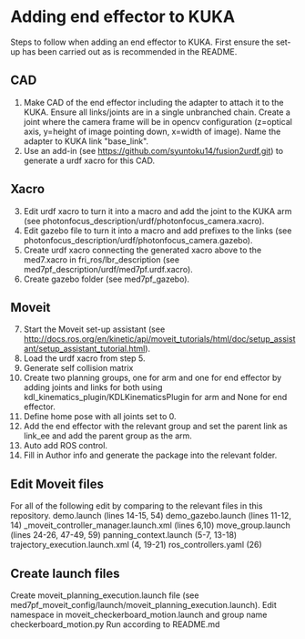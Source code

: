 # Adding end effector to KUKA 
Steps to follow when adding an end effector to KUKA. First ensure the set-up has been carried out as is recommended in the README. 
## CAD 
1. Make CAD of the end effector including the adapter to attach it to the KUKA. Ensure all links/joints are in a single unbranched chain. Create a joint where the camera frame will be in opencv configuration (z=optical axis, y=height of image pointing down, x=width of image). Name the adapter to KUKA link "base_link". 
2. Use an add-in (see https://github.com/syuntoku14/fusion2urdf.git) to generate a urdf xacro for this CAD. 

## Xacro
3. Edit urdf xacro to turn it into a macro and add the joint to the KUKA arm (see photonfocus_description/urdf/photonfocus_camera.xacro). 
4. Edit gazebo file to turn it into a macro and add prefixes to the links (see photonfocus_description/urdf/photonfocus_camera.gazebo). 
5. Create urdf xacro connecting the generated xacro above to the med7.xacro in fri_ros/lbr_description (see med7pf_description/urdf/med7pf.urdf.xacro).
6. Create gazebo folder (see med7pf_gazebo). 

## Moveit 
7. Start the Moveit set-up assistant (see http://docs.ros.org/en/kinetic/api/moveit_tutorials/html/doc/setup_assistant/setup_assistant_tutorial.html). 
8. Load the urdf xacro from step 5. 
9. Generate self collision matrix
10. Create two planning groups, one for arm and one for end effector by adding joints and links for both using kdl_kinematics_plugin/KDLKinematicsPlugin for arm and None for end effector. 
11. Define home pose with all joints set to 0. 
12. Add the end effector with the relevant group and set the parent link as link_ee and add the parent group as the arm. 
12. Auto add ROS control. 
13. Fill in Author info and generate the package into the relevant folder. 

## Edit Moveit files 
For all of the following edit by comparing to the relevant files in this repository. 
demo.launch (lines 14-15, 54)
demo_gazebo.launch (lines 11-12, 14)
<robot name>_moveit_controller_manager.launch.xml (lines 6,10)
move_group.launch (lines 24-26, 47-49, 59) 
panning_context.launch (5-7, 13-18)
trajectory_execution.launch.xml (4, 19-21) 
ros_controllers.yaml (26) 

## Create launch files 
Create moveit_planning_execution.launch file (see med7pf_moveit_config/launch/moveit_planning_execution.launch). 
Edit namespace in moveit_checkerboard_motion.launch and group name checkerboard_motion.py 
Run according to README.md 
